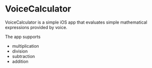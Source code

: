 # VoiceCalculator
VoiceCalculator is a simple iOS app that evaluates simple mathematical expressions provided by voice.

The app supports 
- multiplication
- division
- subtraction
- addition
